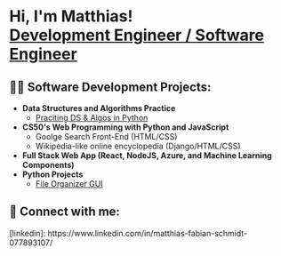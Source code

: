 <h1>Hi, I'm Matthias! <br/><a href="https://www.linkedin.com/in/matthias-fabian-schmidt-077893107">Development Engineer / Software Engineer</a></h1>

<h2>👨‍💻 Software Development Projects:</h2>

- <b>Data Structures and Algorithms Practice</b>
  - [Praciting DS & Algos in Python](https://github.com/Maiz22/ds_algos_python/blob/main/bfs.py)
- <b>CS50's Web Programming with Python and JavaScript</b>
  - Goolge Search Front-End (HTML/CSS)
  - Wikipedia-like online encyclopedia (Django/HTML/CSS)
- <b>Full Stack Web App (React, NodeJS, Azure, and Machine Learning Components)</b>
- <b>Python Projects</b>
  - [File Organizer GUI](https://github.com/Maiz22/file_organizer)


<h2> 🤳 Connect with me:</h2>
[linkedin]: https://www.linkedin.com/in/matthias-fabian-schmidt-077893107/

<!--

Here are some ideas to get you started:

- 🔭 I’m currently working on ...
- 🌱 I’m currently learning ...
- 👯 I’m looking to collaborate on ...
- 🤔 I’m looking for help with ...
- 💬 Ask me about ...
- 📫 How to reach me: ...
- 😄 Pronouns: ...
- ⚡ Fun fact: ...
-->
